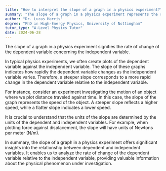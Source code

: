 ```yaml
---
title: "How to interpret the slope of a graph in a physics experiment?"
summary: "The slope of a graph in a physics experiment represents the rate of change of the dependent variable with respect to the independent variable."
author: "Dr. Lucas Harris"
degree: "PhD in High-Energy Physics, University of Nottingham"
tutor_type: "A-Level Physics Tutor"
date: 2024-06-28
---
```


The slope of a graph in a physics experiment signifies the rate of change of the dependent variable concerning the independent variable.

In typical physics experiments, we often create plots of the dependent variable against the independent variable. The slope of these graphs indicates how rapidly the dependent variable changes as the independent variable varies. Therefore, a steeper slope corresponds to a more rapid change in the dependent variable relative to the independent variable.

For instance, consider an experiment investigating the motion of an object where we plot distance traveled against time. In this case, the slope of the graph represents the speed of the object. A steeper slope reflects a higher speed, while a flatter slope indicates a lower speed.

It is crucial to understand that the units of the slope are determined by the units of the dependent and independent variables. For example, when plotting force against displacement, the slope will have units of Newtons per meter ($\text{N/m}$).

In summary, the slope of a graph in a physics experiment offers significant insights into the relationship between dependent and independent variables. It enables us to analyze the rate of change of the dependent variable relative to the independent variable, providing valuable information about the physical phenomenon under investigation.
    